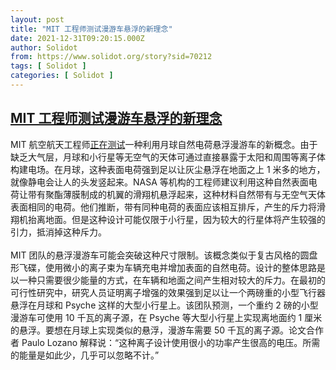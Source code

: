 ```yaml
---
layout: post
title: "MIT 工程师测试漫游车悬浮的新理念"
date: 2021-12-31T09:20:15.000Z
author: Solidot
from: https://www.solidot.org/story?sid=70212
tags: [ Solidot ]
categories: [ Solidot ]
---
```

<!--1640942415000-->
[MIT 工程师测试漫游车悬浮的新理念](https://www.solidot.org/story?sid=70212)
------

<div>
MIT 航空航天工程师<a href="https://news.mit.edu/2021/moon-hovering-rover-1221" target="_blank">正在测试</a>一种利用月球自然电荷悬浮漫游车的新概念。由于缺乏大气层，月球和小行星等无空气的天体可通过直接暴露于太阳和周围等离子体构建电场。在月球，这种表面电荷强到足以让灰尘悬浮在地面之上 1 米多的地方，就像静电会让人的头发竖起来。NASA 等机构的工程师建议利用这种自然表面电荷让带有聚酯薄膜制成的机翼的滑翔机悬浮起来，这种材料自然带有与无空气天体表面相同的电荷。他们推断，带有同种电荷的表面应该相互排斥，产生的斥力将滑翔机抬离地面。但是这种设计可能仅限于小行星，因为较大的行星体将产生较强的引力，抵消掉这种斥力。<br><br>MIT 团队的悬浮漫游车可能会突破这种尺寸限制。该概念类似于复古风格的圆盘形飞碟，使用微小的离子束为车辆充电并增加表面的自然电荷。设计的整体思路是以一种只需要很少能量的方式，在车辆和地面之间产生相对较大的斥力。在最初的可行性研究中，研究人员证明离子增强的效果强到足以让一个两磅重的小型飞行器悬浮在月球和 Psyche 这样的大型小行星上。该团队预测，一个重约 2 磅的小型漫游车可使用 10 千瓦的离子源，在 Psyche 等大型小行星上实现离地面约 1 厘米的悬浮。要想在月球上实现类似的悬浮，漫游车需要 50 千瓦的离子源。论文合作者 Paulo Lozano 解释说：“这种离子设计使用很小的功率产生很高的电压。所需的能量是如此少，几乎可以忽略不计。”
</div>
